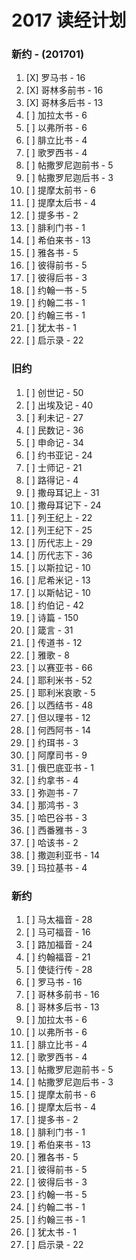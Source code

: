 # 2017 读经计划

### 新约 - (201701)

1. [X] 罗马书 - 16
1. [X] 哥林多前书 - 16
1. [X] 哥林多后书 - 13
1. [ ] 加拉太书 - 6
1. [ ] 以弗所书 - 6
1. [ ] 腓立比书 - 4
1. [ ] 歌罗西书 - 4
1. [ ] 帖撒罗尼迦前书 - 5
1. [ ] 帖撒罗尼迦后书 - 3
1. [ ] 提摩太前书 - 6
1. [ ] 提摩太后书 - 4
1. [ ] 提多书 - 2
1. [ ] 腓利门书 - 1
1. [ ] 希伯来书 - 13
1. [ ] 雅各书 - 5
1. [ ] 彼得前书 - 5
1. [ ] 彼得后书 - 3
1. [ ] 约翰一书 - 5
1. [ ] 约翰二书 - 1
1. [ ] 约翰三书 - 1
1. [ ] 犹太书 - 1
1. [ ] 启示录 - 22

### 旧约

1. [ ] 创世记 - 50
1. [ ] 出埃及记 - 40
1. [ ] 利未记 - 27
1. [ ] 民数记 - 36
1. [ ] 申命记 - 34
1. [ ] 约书亚记 - 24
1. [ ] 士师记 - 21
1. [ ] 路得记 - 4
1. [ ] 撒母耳记上 - 31
1. [ ] 撒母耳记下 - 24
1. [ ] 列王纪上 - 22
1. [ ] 列王纪下 - 25
1. [ ] 历代志上 - 29
1. [ ] 历代志下 - 36
1. [ ] 以斯拉记 - 10
1. [ ] 尼希米记 - 13
1. [ ] 以斯帖记 - 10
1. [ ] 约伯记 - 42
1. [ ] 诗篇 - 150
1. [ ] 箴言 - 31
1. [ ] 传道书 - 12
1. [ ] 雅歌 - 8
1. [ ] 以赛亚书 - 66
1. [ ] 耶利米书 - 52
1. [ ] 耶利米哀歌 - 5
1. [ ] 以西结书 - 48
1. [ ] 但以理书 - 12
1. [ ] 何西阿书 - 14
1. [ ] 约珥书 - 3
1. [ ] 阿摩司书 - 9
1. [ ] 俄巴底亚书 - 1
1. [ ] 约拿书 - 4
1. [ ] 弥迦书 - 7
1. [ ] 那鸿书 - 3
1. [ ] 哈巴谷书 - 3
1. [ ] 西番雅书 - 3
1. [ ] 哈该书 - 2
1. [ ] 撒迦利亚书 - 14
1. [ ] 玛拉基书 - 4

### 新约

1. [ ] 马太福音 - 28
1. [ ] 马可福音 - 16
1. [ ] 路加福音 - 24
1. [ ] 约翰福音 - 21
1. [ ] 使徒行传 - 28
1. [ ] 罗马书 - 16
1. [ ] 哥林多前书 - 16
1. [ ] 哥林多后书 - 13
1. [ ] 加拉太书 - 6
1. [ ] 以弗所书 - 6
1. [ ] 腓立比书 - 4
1. [ ] 歌罗西书 - 4
1. [ ] 帖撒罗尼迦前书 - 5
1. [ ] 帖撒罗尼迦后书 - 3
1. [ ] 提摩太前书 - 6
1. [ ] 提摩太后书 - 4
1. [ ] 提多书 - 2
1. [ ] 腓利门书 - 1
1. [ ] 希伯来书 - 13
1. [ ] 雅各书 - 5
1. [ ] 彼得前书 - 5
1. [ ] 彼得后书 - 3
1. [ ] 约翰一书 - 5
1. [ ] 约翰二书 - 1
1. [ ] 约翰三书 - 1
1. [ ] 犹太书 - 1
1. [ ] 启示录 - 22